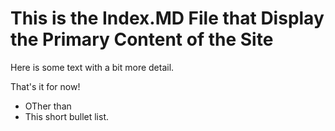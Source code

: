 # This is the Index.MD File that Display the Primary Content of the Site

Here is some text with a bit more detail.

That's it for now!

* OTher than
* This short bullet list.
